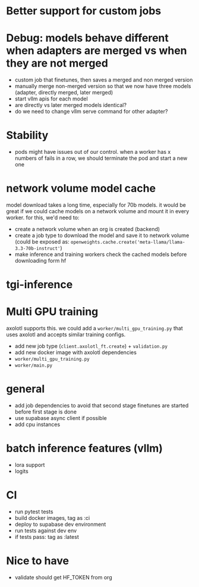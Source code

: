 
# Better support for custom jobs

# Debug: models behave different when adapters are merged vs when they are not merged
- custom job that finetunes, then saves a merged and non merged version
- manually merge non-merged version so that we now have three models (adapter, directly merged, later merged)
- start vllm apis for each model
- are directly vs later merged models identical?
- do we need to change vllm serve command for other adapter?

# Stability
- pods might have issues out of our control. when a worker has x numbers of fails in a row, we should terminate the pod and start a new one

# network volume model cache
model download takes a long time, especially for 70b models. it would be great if we could cache models on a network volume and mount it in every worker. for this, we'd need to:
- create a network volume when an org is created (backend)
- create a job type to download the model and save it to network volume (could be exposed as: `openweights.cache.create('meta-llama/llama-3.3-70b-instruct'`)
- make inference and training workers check the cached models before downloading form hf

# tgi-inference

# Multi GPU training
axolotl supports this. we could add a `worker/multi_gpu_training.py` that uses axolotl and accepts similar training configs. 
- add new job type (`client.axolotl_ft.create`) + `validation.py`
- add new docker image with axolotl dependencies
- `worker/multi_gpu_training.py`
- `worker/main.py`

# general
- add job dependencies to avoid that second stage finetunes are started before first stage is done
- use supabase async client if possible
- add cpu instances

# batch inference features (vllm)
- lora support
- logits


# CI
- run pytest tests
- build docker images, tag as :ci
- deploy to supabase dev environment
- run tests against dev env
- if tests pass: tag as :latest

# Nice to have
- validate should get HF_TOKEN from org
